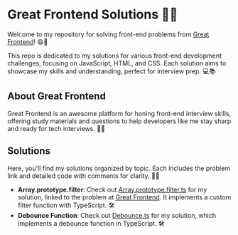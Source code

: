 # Great Frontend Solutions 🚀✨

Welcome to my repository for solving front-end problems from [Great Frontend](https://www.greatfrontend.com/)! 😄🎉

This repo is dedicated to my solutions for various front-end development challenges, focusing on JavaScript, HTML, and CSS. Each solution aims to showcase my skills and understanding, perfect for interview prep. 💻📚

## About Great Frontend

Great Frontend is an awesome platform for honing front-end interview skills, offering study materials and questions to help developers like me stay sharp and ready for tech interviews. 🧠💪

## Solutions

Here, you'll find my solutions organized by topic. Each includes the problem link and detailed code with comments for clarity. 📝🔗

- **Array.prototype.filter**: Check out [Array.prototype.filter.ts](Array.prototype.filter.ts) for my solution, linked to the problem at [Great Frontend](https://www.greatfrontend.com/interviews/study/three-months/questions/javascript/array-filter). It implements a custom filter function with TypeScript. 🛠️
- **Debounce Function**: Check out [Debounce.ts](Debounce.ts) for my solution, which implements a debounce function in TypeScript. 🛠️
